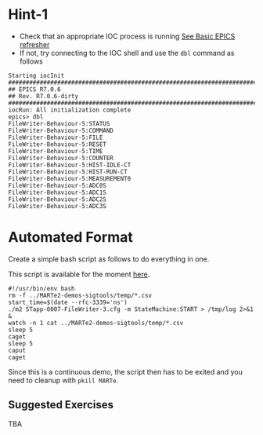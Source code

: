 
# Hint-1

- Check that an appropriate IOC process is running [See Basic EPICS refresher](../EPICS_Basics.md) 
- If not, try connecting to the IOC shell and use the `dbl` command as follows

```
Starting iocInit
############################################################################
## EPICS R7.0.6
## Rev. R7.0.6-dirty
############################################################################
iocRun: All initialization complete
epics> dbl
FileWriter-Behaviour-5:STATUS
FileWriter-Behaviour-5:COMMAND
FileWriter-Behaviour-5:FILE
FileWriter-Behaviour-5:RESET
FileWriter-Behaviour-5:TIME
FileWriter-Behaviour-5:COUNTER
FileWriter-Behaviour-5:HIST-IDLE-CT
FileWriter-Behaviour-5:HIST-RUN-CT
FileWriter-Behaviour-5:MEASUREMENT0
FileWriter-Behaviour-5:ADC0S
FileWriter-Behaviour-5:ADC1S
FileWriter-Behaviour-5:ADC2S
FileWriter-Behaviour-5:ADC3S
```


# Automated Format

Create a simple bash script as follows to do everything in one.

This script is available for the moment [here](https://github.com/AdamVStephen/MARTe2-sigtools/blob/ayr/bin/md-fw-5).
	
```
#!/usr/bin/env bash
rm -f ../MARTe2-demos-sigtools/temp/*.csv
start_time=$(date --rfc-3339='ns')
./m2 STapp-0007-FileWriter-3.cfg -m StateMachine:START > /tmp/log 2>&1 &
watch -n 1 cat ../MARTe2-demos-sigtools/temp/*.csv
sleep 5
caget
sleep 5
caput
caget
```

Since this is a continuous demo, the script then has to be exited and you need to cleanup with `pkill MARTe`.

## Suggested Exercises

TBA
